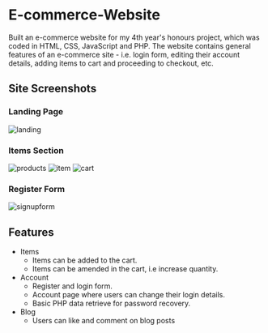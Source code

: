 # E-commerce-Website
Built an e-commerce website for my 4th year's honours project, which was coded in HTML, CSS, JavaScript and PHP. The website contains general features of an e-commerce site - i.e. login form, editing their account details, adding items to cart and proceeding to checkout, etc.

## Site Screenshots
### Landing Page
![landing](https://user-images.githubusercontent.com/66881641/84926880-ef697a80-b0c3-11ea-89eb-4dd092a3050f.PNG)

### Items Section
![products](https://user-images.githubusercontent.com/66881641/84926875-ee384d80-b0c3-11ea-8fce-556ef794cbc1.PNG)
![item](https://user-images.githubusercontent.com/66881641/84926879-ef697a80-b0c3-11ea-8d0f-ff1057092bab.PNG)
![cart](https://user-images.githubusercontent.com/66881641/84926878-eed0e400-b0c3-11ea-994e-bb23521ff922.PNG)

### Register Form
![signupform](https://user-images.githubusercontent.com/66881641/84926877-eed0e400-b0c3-11ea-9ec8-14429ceb9946.PNG)

## Features
* Items
  * Items can be added to the cart.
   * Items can be amended in the cart, i.e increase quantity.
* Account
  * Register and login form.
   * Account page where users can change their login details.
   * Basic PHP data retrieve for password recovery.
* Blog
   * Users can like and comment on blog posts
